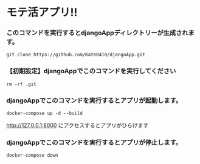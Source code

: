 # モテ活アプリ!!
### このコマンドを実行するとdjangoAppディレクトリーが生成されます。
```
git clone https://github.com/Kate0418/djangoApp.git
```
  
  
  
### 【初期設定】djangoAppでこのコマンドを実行してください
```
rm -rf .git
```
  
  
  
### djangoAppでこのコマンドを実行するとアプリが起動します。
```
docker-compose up -d --build
```
http://127.0.0.1:8000
にアクセスするとアプリがひらけます  
  
  
  
### djangoAppでこのコマンドを実行するとアプリが停止します。
```
docker-compose down
```
